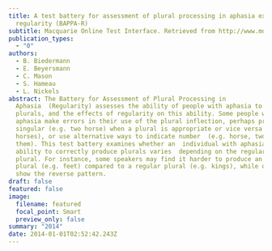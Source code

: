 ```yaml
---
title: A test battery for assessment of plural processing in aphasia exploring
  regularity (BAPPA-R)
subtitle: Macquarie Online Test Interface. Retrieved from http://www.motif.org.au
publication_types:
  - "0"
authors:
  - B. Biedermann
  - E. Beyersmann
  - C. Mason
  - S. Hameau
  - L. Nickels
abstract: The Battery for Assessment of Plural Processing in
  Aphasia  (Regularity) assesses the ability of people with aphasia to produce
  plurals, and the effects of regularity on this ability. Some people with
  aphasia make errors in their use of the plural inflection, perhaps producing a
  singular (e.g. two horse) when a plural is appropriate or vice versa (e.g. one
  horses), or use alternative ways to indicate number  (e.g. horse, two of
  them). This test battery examines whether an  individual with aphasia's
  ability to correctly produce plurals varies  depending on the regularity of a
  plural. For instance, some speakers may find it harder to produce an irregular
  plural (e.g. feet) compared to a regular plural (e.g. kings), while others may
  show the reverse pattern.
draft: false
featured: false
image:
  filename: featured
  focal_point: Smart
  preview_only: false
summary: "2014"
date: 2014-01-01T02:52:42.243Z
---
```

